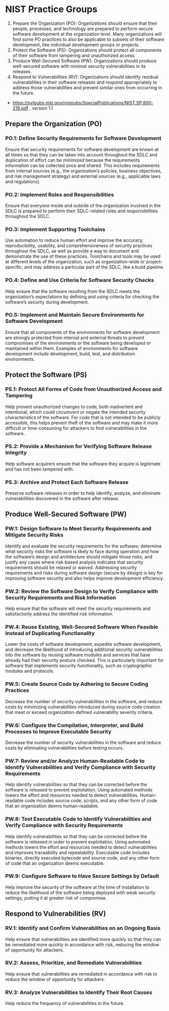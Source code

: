 # NIST Practice Groups

1. Prepare the Organization (PO): Organizations should ensure that their people,
processes, and technology are prepared to perform secure software development at the
organization level. Many organizations will find some PO practices to also be applicable
to subsets of their software development, like individual development groups or projects.
2. Protect the Software (PS): Organizations should protect all components of their
software from tampering and unauthorized access.
3. Produce Well-Secured Software (PW): Organizations should produce well-secured
software with minimal security vulnerabilities in its releases.
4. Respond to Vulnerabilities (RV): Organizations should identify residual vulnerabilities
in their software releases and respond appropriately to address those vulnerabilities and
prevent similar ones from occurring in the future.

* https://nvlpubs.nist.gov/nistpubs/SpecialPublications/NIST.SP.800-218.pdf , version 1.1

## Prepare the Organization (PO)

### PO.1: Define Security Requirements for Software Development

Ensure that security requirements for software development are known at all times so that they can be taken into account throughout the SDLC and duplication of effort can be minimized because the requirements information can be collected once and shared. This includes requirements from internal sources (e.g., the organization’s policies, business objectives, and risk management strategy) and external sources (e.g., applicable laws and regulations).

### PO.2: Implement Roles and Responsibilities

Ensure that everyone inside and outside of the organization involved in the SDLC is prepared to perform their SDLC-related roles and responsibilities throughout the SDLC.

### PO.3: Implement Supporting Toolchains

Use automation to reduce human effort and improve the accuracy, reproducibility, usability, and comprehensiveness of security practices throughout the SDLC, as well as provide a way to document and demonstrate the use of these practices. Toolchains and tools may be used at different levels of the organization, such as organization-wide or project-specific, and may address a particular part of the SDLC, like a build pipeline.

### PO.4: Define and Use Criteria for Software Security Checks

Help ensure that the software resulting from the SDLC meets the organization’s expectations by defining and using criteria for checking the software’s security during development.

### PO.5: Implement and Maintain Secure Environments for Software Development

Ensure that all components of the environments for software development are strongly protected from internal and external threats to prevent compromises of the environments or the software being developed or maintained within them. Examples of environments for software development include development, build, test, and distribution environments.

## Protect the Software (PS)

### PS.1: Protect All Forms of Code from Unauthorized Access and Tampering

Help prevent unauthorized changes to code, both inadvertent and intentional, which could circumvent or negate the intended security characteristics of the software. For code that is not intended to be publicly accessible, this helps prevent theft of the software and may make it more difficult or time-consuming for attackers to find vulnerabilities in the software.

### PS.2: Provide a Mechanism for Verifying Software Release Integrity

Help software acquirers ensure that the software they acquire is legitimate and has not been tampered with.

### PS.3: Archive and Protect Each Software Release

Preserve software releases in order to help identify, analyze, and eliminate vulnerabilities discovered in the software after release.

## Produce Well-Secured Software (PW)

### PW.1: Design Software to Meet Security Requirements and Mitigate Security Risks

Identify and evaluate the security requirements for the software; determine what security risks the software is likely to face during operation and how the software’s design and architecture should mitigate those risks; and justify any cases where risk-based analysis indicates that security requirements should be relaxed or waived. Addressing security requirements and risks during software design (secure by design) is key for improving software security and also helps improve development efficiency.

### PW.2: Review the Software Design to Verify Compliance with Security Requirements and Risk Information

Help ensure that the software will meet the security requirements and satisfactorily address the identified risk information.

### PW.4: Reuse Existing, Well-Secured Software When Feasible Instead of Duplicating Functionality

Lower the costs of software development, expedite software development, and decrease the likelihood of introducing additional security vulnerabilities into the software by reusing software modules and services that have already had their security posture checked. This is particularly important for software that implements security functionality, such as cryptographic modules and protocols.

### PW.5: Create Source Code by Adhering to Secure Coding Practices

Decrease the number of security vulnerabilities in the software, and reduce costs by minimizing vulnerabilities introduced during source code creation that meet or exceed organization-defined vulnerability severity criteria.

### PW.6: Configure the Compilation, Interpreter, and Build Processes to Improve Executable Security

Decrease the number of security vulnerabilities in the software and reduce costs by eliminating vulnerabilities before testing occurs.

### PW.7: Review and/or Analyze Human-Readable Code to Identify Vulnerabilities and Verify Compliance with Security Requirements

Help identify vulnerabilities so that they can be corrected before the software is released to prevent exploitation. Using automated methods lowers the effort and resources needed to detect vulnerabilities. Human-readable code includes source code, scripts, and any other form of code that an organization deems human-readable.

### PW.8: Test Executable Code to Identify Vulnerabilities and Verify Compliance with Security Requirements

Help identify vulnerabilities so that they can be corrected before the software is released in order to prevent exploitation. Using automated methods lowers the effort and resources needed to detect vulnerabilities and improves traceability and repeatability. Executable code includes binaries, directly executed bytecode and source code, and any other form of code that an organization deems executable.

### PW.9: Configure Software to Have Secure Settings by Default

Help improve the security of the software at the time of installation to reduce the likelihood of the software being deployed with weak security settings, putting it at greater risk of compromise.

## Respond to Vulnerabilities (RV)

### RV.1: Identify and Confirm Vulnerabilities on an Ongoing Basis

Help ensure that vulnerabilities are identified more quickly so that they can be remediated more quickly in accordance with risk, reducing the window of opportunity for attackers.

### RV.2: Assess, Prioritize, and Remediate Vulnerabilities

Help ensure that vulnerabilities are remediated in accordance with risk to reduce the window of opportunity for attackers.

### RV.3: Analyze Vulnerabilities to Identify Their Root Causes

Help reduce the frequency of vulnerabilities in the future.

